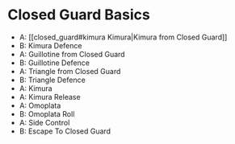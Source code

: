 # Closed Guard Basics
-   A: [[closed_guard#kimura Kimura|Kimura from Closed Guard]]
-   B: Kimura Defence
-   A: Guillotine from Closed Guard
-   B: Guillotine Defence
-   A: Triangle from Closed Guard
-   B: Triangle Defence
-   A: Kimura
-   A: Kimura Release
-   A: Omoplata
-   B: Omoplata Roll
-   A: Side Control
-   B: Escape To Closed Guard